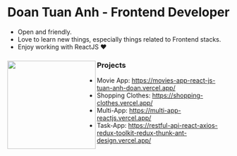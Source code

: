 
# Doan Tuan Anh - Frontend Developer

- Open and friendly.
- Love to learn new things, especially things related to Frontend stacks.
- Enjoy working with ReactJS ❤

### Projects <a href="https://github.com/AITechChannel"><img align="left" width="auto" height="200" src="https://img.myloview.com/stickers/it-support-icon-vector-person-with-laptop-computer-male-user-person-profile-avatar-globe-symbol-for-working-online-in-a-flat-color-glyph-pictogram-illustration-700-227645428.jpg"></a>


- Movie App: https://movies-app-react-js-tuan-anh-doan.vercel.app/
- Shopping Clothes: https://shopping-clothes.vercel.app/
- Multi-App: https://multi-app-reactjs.vercel.app/
- Task-App: https://restful-api-react-axios-redux-toolkit-redux-thunk-ant-design.vercel.app/

